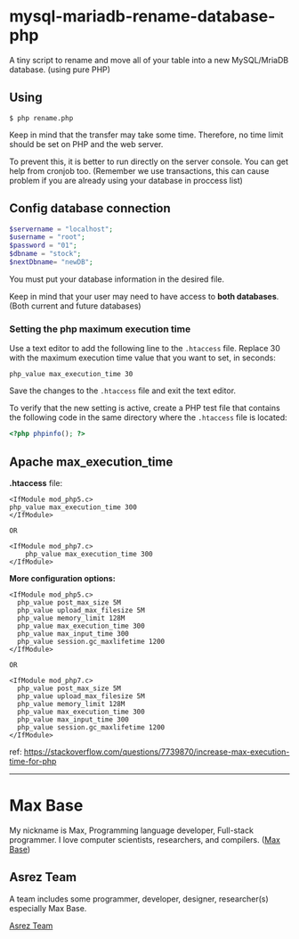 # mysql-mariadb-rename-database-php

A tiny script to rename and move all of your table into a new MySQL/MriaDB database. (using pure PHP)

## Using

```
$ php rename.php
```

Keep in mind that the transfer may take some time. Therefore, no time limit should be set on PHP and the web server.

To prevent this, it is better to run directly on the server console.
You can get help from cronjob too. (Remember we use transactions, this can cause problem if you are already using your database in proccess list)

## Config database connection

```php
$servername = "localhost";
$username = "root";
$password = "01";
$dbname = "stock";
$nextDbname= "newDB";
```

You must put your database information in the desired file.

Keep in mind that your user may need to have access to **both databases**. (Both current and future databases)

### Setting the php maximum execution time

Use a text editor to add the following line to the `.htaccess` file. Replace 30 with the maximum execution time value that you want to set, in seconds:
```
php_value max_execution_time 30
```

Save the changes to the `.htaccess` file and exit the text editor.

To verify that the new setting is active, create a PHP test file that contains the following code in the same directory where the `.htaccess` file is located:
```php
<?php phpinfo(); ?>
```

## Apache max_execution_time

**.htaccess** file:

```
<IfModule mod_php5.c>
php_value max_execution_time 300
</IfModule>

OR

<IfModule mod_php7.c>
    php_value max_execution_time 300
</IfModule>
```

**More configuration options:**

```
<IfModule mod_php5.c>
  php_value post_max_size 5M
  php_value upload_max_filesize 5M
  php_value memory_limit 128M
  php_value max_execution_time 300
  php_value max_input_time 300
  php_value session.gc_maxlifetime 1200
</IfModule>

OR

<IfModule mod_php7.c>
  php_value post_max_size 5M
  php_value upload_max_filesize 5M
  php_value memory_limit 128M
  php_value max_execution_time 300
  php_value max_input_time 300
  php_value session.gc_maxlifetime 1200
</IfModule>
```

ref: https://stackoverflow.com/questions/7739870/increase-max-execution-time-for-php

---------

# Max Base

My nickname is Max, Programming language developer, Full-stack programmer. I love computer scientists, researchers, and compilers. ([Max Base](https://maxbase.org/))

## Asrez Team

A team includes some programmer, developer, designer, researcher(s) especially Max Base.

[Asrez Team](https://www.asrez.com/)
